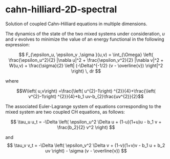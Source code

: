 # cahn-hilliard-2D-spectral
Solution of coupled Cahn-Hilliard equations in multiple dimensions.

The dynamics of the state of the two mixed systems under consideration, $u$ and $v$ evolves to minimize the value of
an energy functional in the following expression: 



$$
F_{\epsilon_u, \epsilon_v ,\sigma }(u,v) = \int_{\Omega} \left( \frac{\epsilon_u^2}{2} |\nabla u|^2 + \frac{\epsilon_v^2}{2} |\nabla v|^2 + W(u,v) + \frac{\sigma}{2} \left| (-\Delta)^{-1/2} (v - \overline{v}) \right|^2 \right) \, dr
$$



where

$$W\left( u,v\right) =\frac{\left( u^{2}-1\right) ^{2}}{4}+\frac{\left(
v^{2}-1\right) ^{2}}{4}+b_1 uv-b_{2}\frac{uv^{2}}{2}$$


The associated Euler-Lagrange system of equations corresponding to the mixed
system  are two coupled  CH equations, as follows:

$$
\tau_u u_t = -\Delta \left( \epsilon_u^2 \Delta u + (1-u)(1+u)u - b_1 v + \frac{b_2}{2} v^2 \right)
$$

and
$$
\tau_v v_t = -\Delta \left( \epsilon_v^2 \Delta v + (1-v)(1+v)v - b_1 u + b_2 uv \right) - \sigma (v - \overline{v})
$$


